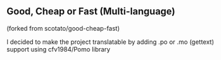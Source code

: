 ## Good, Cheap or Fast (Multi-language)
(forked from scotato/good-cheap-fast)

I decided to make the project translatable by adding .po or .mo (gettext) support using cfv1984/Pomo library
